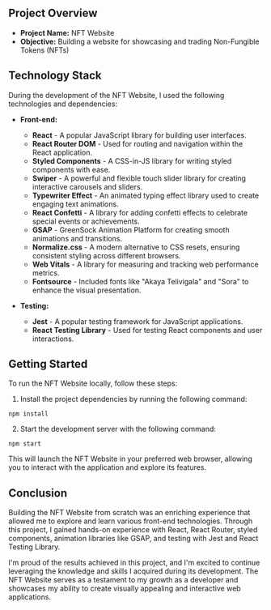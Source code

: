 ## Project Overview

- **Project Name:** NFT Website
- **Objective:** Building a website for showcasing and trading Non-Fungible Tokens (NFTs)

## Technology Stack

During the development of the NFT Website, I used the following technologies and dependencies:

- **Front-end:**
  - **React** - A popular JavaScript library for building user interfaces.
  - **React Router DOM** - Used for routing and navigation within the React application.
  - **Styled Components** - A CSS-in-JS library for writing styled components with ease.
  - **Swiper** - A powerful and flexible touch slider library for creating interactive carousels and sliders.
  - **Typewriter Effect** - An animated typing effect library used to create engaging text animations.
  - **React Confetti** - A library for adding confetti effects to celebrate special events or achievements.
  - **GSAP** - GreenSock Animation Platform for creating smooth animations and transitions.
  - **Normalize.css** - A modern alternative to CSS resets, ensuring consistent styling across different browsers.
  - **Web Vitals** - A library for measuring and tracking web performance metrics.
  - **Fontsource** - Included fonts like "Akaya Telivigala" and "Sora" to enhance the visual presentation.

- **Testing:**
  - **Jest** - A popular testing framework for JavaScript applications.
  - **React Testing Library** - Used for testing React components and user interactions.

## Getting Started

To run the NFT Website locally, follow these steps:

1. Install the project dependencies by running the following command:

```shell
npm install
```

2. Start the development server with the following command:

```shell
npm start
```

This will launch the NFT Website in your preferred web browser, allowing you to interact with the application and explore its features.

## Conclusion

Building the NFT Website from scratch was an enriching experience that allowed me to explore and learn various front-end technologies. Through this project, I gained hands-on experience with React, React Router, styled components, animation libraries like GSAP, and testing with Jest and React Testing Library.

I'm proud of the results achieved in this project, and I'm excited to continue leveraging the knowledge and skills I acquired during its development. The NFT Website serves as a testament to my growth as a developer and showcases my ability to create visually appealing and interactive web applications.
